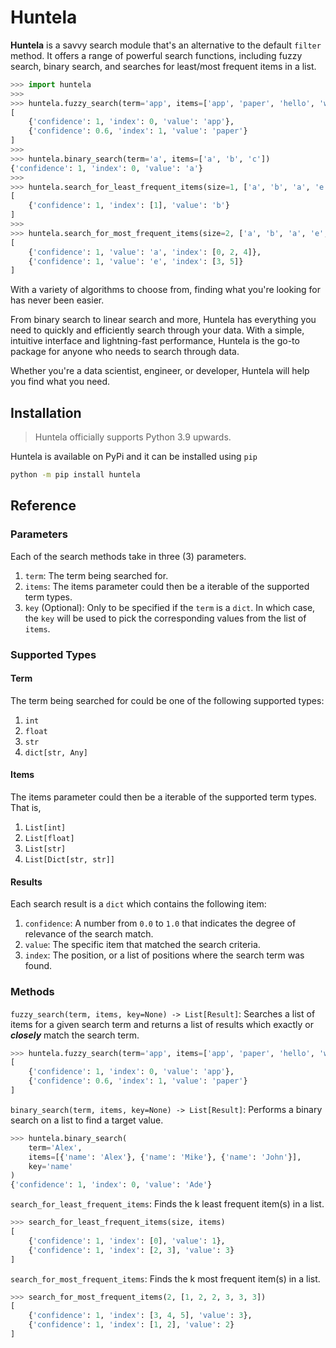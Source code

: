 # Huntela
**Huntela** is a savvy search module that's an alternative to the default `filter` method. It offers a range of powerful search functions, including fuzzy search, binary search, and searches for least/most frequent items in a list.

```python
>>> import huntela
>>> 
>>> huntela.fuzzy_search(term='app', items=['app', 'paper', 'hello', 'world'])
[
    {'confidence': 1, 'index': 0, 'value': 'app'},
    {'confidence': 0.6, 'index': 1, 'value': 'paper'}
]
>>> 
>>> huntela.binary_search(term='a', items=['a', 'b', 'c'])
{'confidence': 1, 'index': 0, 'value': 'a'}
>>> 
>>> huntela.search_for_least_frequent_items(size=1, ['a', 'b', 'a', 'e', 'a', 'e'])
[
    {'confidence': 1, 'index': [1], 'value': 'b'}
]
>>> 
>>> huntela.search_for_most_frequent_items(size=2, ['a', 'b', 'a', 'e', 'a', 'e'])
[
    {'confidence': 1, 'value': 'a', 'index': [0, 2, 4]},
    {'confidence': 1, 'value': 'e', 'index': [3, 5]}
]
```

With a variety of algorithms to choose from, finding what you're looking for has never been easier.

From binary search to linear search and more, Huntela has everything you need to 
quickly and efficiently search through your data. With a simple, intuitive interface
and lightning-fast performance, Huntela is the go-to package for anyone who needs to search through data.

Whether you're a data scientist, engineer, or  developer, Huntela will help you find what you need.

## Installation

> Huntela officially supports Python 3.9 upwards. 

Huntela is available on PyPi and it can be installed using `pip`

```bash
python -m pip install huntela
```

## Reference

### Parameters

Each of the search methods take in three (3) parameters.
1. `term`: The term being searched for.
2. `items`: The items parameter could then be a iterable of the supported term types.
3. `key` (Optional): Only to be specified if the `term` is a `dict`. In which case, the `key` will be used to pick the corresponding values from the list of `items`.

### Supported Types

#### Term

The term being searched for could be one of the following supported types:

1. `int`
2. `float`
3. `str`
4. `dict[str, Any]`

#### Items

The items parameter could then be a iterable of the supported term types. That is,

1. `List[int]`
2. `List[float]`
3. `List[str]`
4. `List[Dict[str, str]]`

#### Results

Each search result is a `dict` which contains the following item:

1. `confidence`: A number from `0.0` to `1.0` that indicates the degree of relevance of the search match.
2. `value`: The specific item that matched the search criteria.
3. `index`: The position, or a list of positions where the search term was found.

### Methods

`fuzzy_search(term, items, key=None) -> List[Result]`: Searches a list of items for a given search term and returns a list of results which exactly or ***closely*** match the search term.

```python
>>> huntela.fuzzy_search(term='app', items=['app', 'paper', 'hello', 'world'])
[
    {'confidence': 1, 'index': 0, 'value': 'app'},
    {'confidence': 0.6, 'index': 1, 'value': 'paper'}
]
```

`binary_search(term, items, key=None) -> List[Result]`: Performs a binary search on a list to find a target value.

```python
>>> huntela.binary_search(
    term='Alex',
    items=[{'name': 'Alex'}, {'name': 'Mike'}, {'name': 'John'}],
    key='name'
)
{'confidence': 1, 'index': 0, 'value': 'Ade'}
```

`search_for_least_frequent_items`: Finds the k least frequent item(s) in a list.

```python
>>> search_for_least_frequent_items(size, items)
[
    {'confidence': 1, 'index': [0], 'value': 1},
    {'confidence': 1, 'index': [2, 3], 'value': 3}
]
```

`search_for_most_frequent_items`: Finds the k most frequent item(s) in a list.

```python
>>> search_for_most_frequent_items(2, [1, 2, 2, 3, 3, 3])
[
    {'confidence': 1, 'index': [3, 4, 5], 'value': 3},
    {'confidence': 1, 'index': [1, 2], 'value': 2}
]
```
